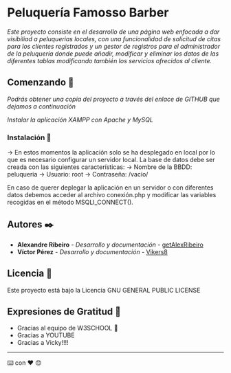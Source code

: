 # Peluquería Famosso Barber

_Este proyecto consiste en el desarrollo de una página web enfocada a dar visibiliad a peluquerias locales, con una funcionalidad de solicitud de citas para los clientes registrados y un gestor de registros para el administrador de la peluquería donde puede añadir, modificar y eliminar los datos de las diferentes tablas modificando también los servicios ofrecidos al cliente._


## Comenzando 🚀

_Podrás obtener una copia del proyecto a través del enlace de GITHUB que dejamos a continuación_


_Instalar la aplicación XAMPP con Apache y MySQL_


### Instalación 🔧

-> En estos momentos la aplicación solo se ha desplegado en local por lo que es necesario configurar un servidor 
   local. La base de datos debe ser creada con las siguientes características:
       -> Nombre de la BBDD: peluqueria
       -> Usuario: root
       -> Contraseña: /vacío/

   En caso de querer deplegar la aplicación en un servidor o con diferentes datos debemos acceder al archivo conexión.php
   y modificar las variables recogidas en el método MSQLI_CONNECT().


## Autores ✒️

* **Alexandre Ribeiro** - *Desarrollo y documentación* - [getAlexRibeiro](https://github.com/getAlexRibeiro)
* **Víctor Pérez** - *Desarrollo y documentación* - [Vikers8](https://github.com/Vikers8)

## Licencia 📄

Este proyecto está bajo la Licencia GNU GENERAL PUBLIC LICENSE


## Expresiones de Gratitud 🎁

* Gracias al equipo de W3SCHOOL 📢
* Gracias a YOUTUBE 
* Gracias a Vicky!!!!

---
⌨️ con ❤️ 😊
